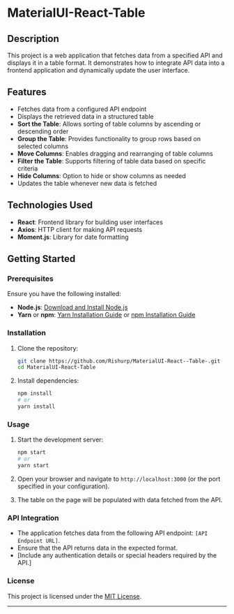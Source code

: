 

# MaterialUI-React-Table

## Description

This project is a web application that fetches data from a specified API and displays it in a table format. It demonstrates how to integrate API data into a frontend application and dynamically update the user interface.

## Features

- Fetches data from a configured API endpoint
- Displays the retrieved data in a structured table
- **Sort the Table**: Allows sorting of table columns by ascending or descending order
- **Group the Table**: Provides functionality to group rows based on selected columns
- **Move Columns**: Enables dragging and rearranging of table columns
- **Filter the Table**: Supports filtering of table data based on specific criteria
- **Hide Columns**: Option to hide or show columns as needed
- Updates the table whenever new data is fetched


## Technologies Used

- **React**: Frontend library for building user interfaces
- **Axios**: HTTP client for making API requests
- **Moment.js**: Library for date formatting


## Getting Started

### Prerequisites

Ensure you have the following installed:

- **Node.js**: [Download and Install Node.js](https://nodejs.org/)
- **Yarn** or **npm**: [Yarn Installation Guide](https://classic.yarnpkg.com/en/docs/install/) or [npm Installation Guide](https://www.npmjs.com/get-npm)

### Installation

1. Clone the repository:

   ```sh
   git clone https://github.com/Rishurp/MaterialUI-React--Table-.git
   cd MaterialUI-React-Table
   ```

2. Install dependencies:

   ```sh
   npm install
   # or
   yarn install
   ```

### Usage

1. Start the development server:

   ```sh
   npm start
   # or
   yarn start
   ```

2. Open your browser and navigate to `http://localhost:3000` (or the port specified in your configuration).

3. The table on the page will be populated with data fetched from the API.

### API Integration

- The application fetches data from the following API endpoint: `[API Endpoint URL]`.
- Ensure that the API returns data in the expected format.
- [Include any authentication details or special headers required by the API.]



### License

This project is licensed under the [MIT License](LICENSE).

---

